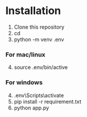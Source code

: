 # Installation
1. Clone this repository
2. cd <clonned repo>
3. python -m venv .env
### For mac/linux
4. source .env/bin/active
### For windows
4. .env\Scripts\activate
5. pip install -r requirement.txt
6. python app.py
